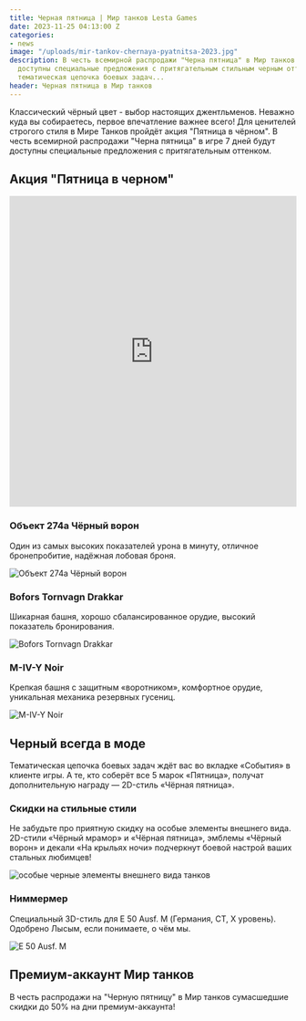 ```yaml
---
title: Черная пятница | Мир танков Lesta Games
date: 2023-11-25 04:13:00 Z
categories:
- news
image: "/uploads/mir-tankov-chernaya-pyatnitsa-2023.jpg"
description: В честь всемирной распродажи "Черна пятница" в Мир танков 7 дней будут
  доступны специальные предложения с притягательным стильным черным оттенком, а также
  тематическая цепочка боевых задач...
header: Черная пятница в Мир танков
---
```


Классический чёрный цвет - выбор настоящих джентльменов. Неважно куда вы собираетесь, первое впечатление важнее всего! Для ценителей строгого стиля в Мире Танков пройдёт акция "Пятница в чёрном". В честь всемирной распродажи "Черна пятница" в игре 7 дней будут доступны специальные предложения с притягательным оттенком.

## Акция "Пятница в черном"

<iframe width="100%" height="545px" src="https://www.youtube.com/embed/JUSPQ6DyCLc?si=rqqSC-_LuT0oh3rX" title="YouTube video player" frameborder="0" allow="accelerometer; autoplay; clipboard-write; encrypted-media; gyroscope; picture-in-picture; web-share" allowfullscreen></iframe>

### Объект 274а Чёрный ворон

Один из самых высоких показателей урона в минуту, отличное бронепробитие, надёжная лобовая броня.

![Объект 274а Чёрный ворон](https://ru-wotp.lesta.ru/dcont/fb/image/274a.jpg)

### Bofors Tornvagn Drakkar

Шикарная башня, хорошо сбалансированное орудие, высокий показатель бронирования.

![Bofors Tornvagn Drakkar](https://ru-wotp.lesta.ru/dcont/fb/image/drakkar.jpg)

### M-IV-Y Noir

Крепкая башня с защитным «воротником», комфортное орудие, уникальная механика резервных гусениц.

![M-IV-Y Noir](https://ru-wotp.lesta.ru/dcont/fb/image/noir.jpg)

## Черный всегда в моде

Тематическая цепочка боевых задач ждёт вас во вкладке «События» в клиенте игры. А те, кто соберёт все 5 марок «Пятница», получат дополнительную награду — 2D-стиль «Чёрная пятница».

### Скидки на стильные стили

Не забудьте про приятную скидку на особые элементы внешнего вида. 2D-стили «Чёрный мрамор» и «Чёрная пятница», эмблемы «Чёрный ворон» и декали «На крыльях ночи» подчеркнут боевой настрой ваших стальных любимцев!

![особые черные элементы внешнего вида танков](https://ru-wotp.lesta.ru/dcont/fb/image/bf-image-1.png)

### Ниммермер

Специальный 3D-стиль для E 50 Ausf. M (Германия, СТ, X уровень). Одобрено Лысым, если понимаете, о чём мы.

![E 50 Ausf. M](https://ru-wotp.lesta.ru/dcont/fb/image/bf-image-2.png)

## Премиум-аккаунт Мир танков

В честь распродажи на "Черную пятницу" в Мир танков сумасшедшие скидки до 50% на дни премиум-аккаунта!


